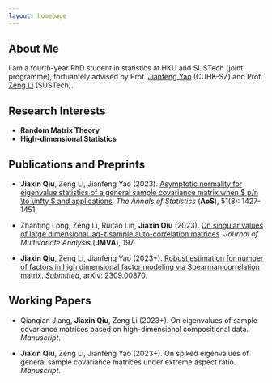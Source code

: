 ```yaml
---
layout: homepage
---
```


## About Me

I am a fourth-year PhD student in statistics at HKU and SUSTech (joint programme), fortuantely advised by Prof. [Jianfeng Yao](https://jianfengyao.wordpress.com/) (CUHK-SZ) and Prof. [Zeng Li](https://sites.google.com/site/zenglihku/zeng-li-%E6%9D%8E%E6%9B%BE) (SUSTech). 

## Research Interests

- **Random Matrix Theory** 
- **High-dimensional Statistics** 

## Publications and Preprints

- **Jiaxin Qiu**, Zeng Li, Jianfeng Yao (2023). [Asymptotic normality for eigenvalue statistics of a general sample covariance matrix when $ p/n \to \infty $ and applications](https://doi.org/10.1214/23-AOS2300). *The Annals of Statistics* (**AoS**), 51(3): 1427-1451.

- Zhanting Long, Zeng Li, Ruitao Lin, **Jiaxin Qiu** (2023). [On singular values of large dimensional lag-$\tau$ sample auto-correlation matrices](https://doi.org/10.1016/j.jmva.2023.105205). *Journal of Multivariate Analysis* (**JMVA**), 197. 

- **Jiaxin Qiu**, Zeng Li, Jianfeng Yao (2023+). [Robust estimation for number of factors in high dimensional factor modeling via Spearman correlation matrix](https://arxiv.org/abs/2309.00870). *Submitted*, arXiv: 2309.00870.

## Working Papers

- Qianqian Jiang, **Jiaxin Qiu**, Zeng Li (2023+). On eigenvalues of sample covariance matrices based on high-dimensional compositional data. *Manuscript*.

- **Jiaxin Qiu**, Zeng Li, Jianfeng Yao (2023+). On spiked eigenvalues of general sample covariance matrices under extreme aspect ratio. *Manuscript*.

